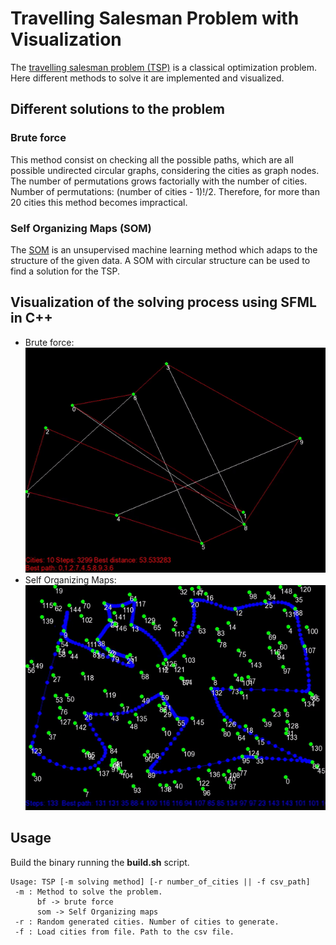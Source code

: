 # Travelling Salesman Problem with Visualization

The [travelling salesman problem (TSP)](https://en.wikipedia.org/wiki/Travelling_salesman_problem) is a classical optimization problem. Here different methods to solve it are implemented and visualized.

## Different solutions to the problem
  ### Brute force
  This method consist on checking all the possible paths, which are all possible undirected circular graphs, considering the cities as graph nodes. The number of permutations grows factorially with the number of cities. Number of permutations: (number of cities - 1)!/2. Therefore, for more than 20 cities this method becomes impractical.
  ### Self Organizing Maps (SOM)
  The [SOM](https://en.wikipedia.org/wiki/Self-organizing_map) is an unsupervised machine learning method which adaps to the structure of the given data. A SOM with circular structure can be used to find a solution for the TSP.
  
## Visualization of the solving process using SFML in C++
  - Brute force:<br/>
	![Example](media/example.gif)
  - Self Organizing Maps:<br/>
	![Example](media/example_som.gif)
	
## Usage
Build the binary running the **build.sh** script.<br/>

```console
Usage: TSP [-m solving method] [-r number_of_cities || -f csv_path]
 -m : Method to solve the problem.
      bf -> brute force
      som -> Self Organizing maps
 -r : Random generated cities. Number of cities to generate.
 -f : Load cities from file. Path to the csv file.
 ```
